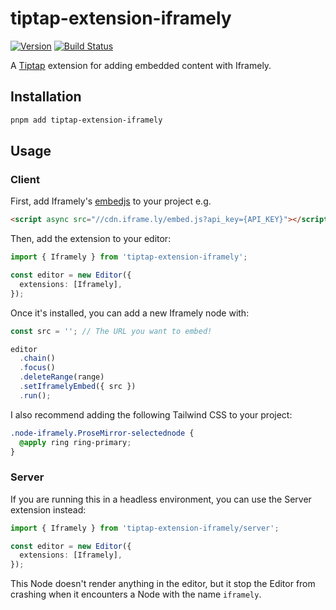 # tiptap-extension-iframely

[![Version](https://img.shields.io/npm/v/tiptap-extension-iframely.svg)](https://www.npmjs.org/package/tiptap-extension-iframely) [![Build Status](https://github.com/haydenbleasel/tiptap-extension-iframely/actions/workflows/push.yml/badge.svg?branch=main)](https://github.com/haydenbleasel/tiptap-extension-iframely/actions?query=branch%3Amain)

A [Tiptap](https://tiptap.dev/) extension for adding embedded content with Iframely.

## Installation

```bash
pnpm add tiptap-extension-iframely
```

## Usage

### Client

First, add Iframely's [embedjs](https://iframely.com/docs/embedjs) to your project e.g.

```html
<script async src="//cdn.iframe.ly/embed.js?api_key={API_KEY}"></script>
```

Then, add the extension to your editor:

```ts
import { Iframely } from 'tiptap-extension-iframely';

const editor = new Editor({
  extensions: [Iframely],
});
```

Once it's installed, you can add a new Iframely node with:

```ts
const src = ''; // The URL you want to embed!

editor
  .chain()
  .focus()
  .deleteRange(range)
  .setIframelyEmbed({ src })
  .run();
```

I also recommend adding the following Tailwind CSS to your project:

```css
.node-iframely.ProseMirror-selectednode {
  @apply ring ring-primary;
}
```

### Server

If you are running this in a headless environment, you can use the Server extension instead:

```ts
import { Iframely } from 'tiptap-extension-iframely/server';

const editor = new Editor({
  extensions: [Iframely],
});
```

This Node doesn't render anything in the editor, but it stop the Editor from crashing when it encounters a Node with the name `iframely`.
